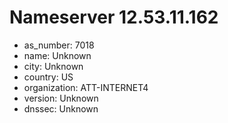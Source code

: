 # Nameserver 12.53.11.162

* as_number: 7018
* name: Unknown
* city: Unknown
* country: US
* organization: ATT-INTERNET4
* version: Unknown
* dnssec: Unknown
